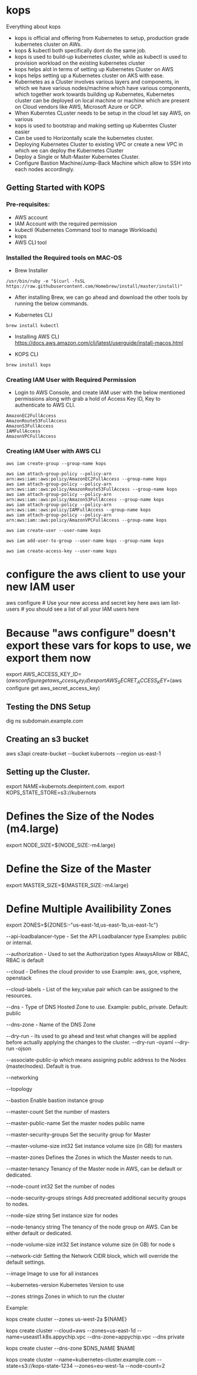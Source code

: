 # kops
Everything about kops

- kops is official and offering from Kubernetes to setup, production grade kubernetes cluster on AWs.
- kops & kubectl both specifically dont do the same job.
- kops is used to build-up kubernetes cluster, while as kubectl is used to provision workload on the existing kubernetes cluster
- kops helps alot in terms of setting up Kubernetes Cluster on AWS
- kops helps setting up a Kubernetes cluster on AKS with ease.
- Kubernetes as a Cluster involves various layers and components, in which we have various nodes/machine which have various components, which together work towards building up Kubernetes, Kubernetes cluster can be deployed on local machine or machine which are present on Cloud vendors like AWS, Microsoft Azure or GCP.
- When Kuberntes CLuster needs to be setup in the cloud let say AWS, on various 
- kops is used to bootstrap and making setting up Kuberntes Cluster easier
- Can be used to Horizontally scale the kubernetes cluster.
- Deploying Kubernetes Cluster to existing VPC or create a new VPC in which we can deploy the Kubernetes Cluster
- Deploy a Single or Mult-Master Kubernetes Cluster.
- Configure Bastion Machine/Jump-Back Machine which allow to SSH into each nodes accordingly.


## Getting Started with KOPS

### Pre-requisites:
- AWS account
- IAM Account with the required permission
- kubectl (Kubernetes Command tool to manage Workloads)
- kops
- AWS CLI tool


### Installed the Required tools on MAC-OS

- Brew Installer 
```
/usr/bin/ruby -e "$(curl -fsSL https://raw.githubusercontent.com/Homebrew/install/master/install)"
```
*  After installing Brew, we can go ahead and download the other tools by running the below commands.

- Kubernetes CLI
```
brew install kubectl 
```

- Installing AWS CLI 
https://docs.aws.amazon.com/cli/latest/userguide/install-macos.html

- KOPS CLI

```
brew install kops
```

### Creating IAM User with Required Permission

- Login to AWS Console, and create IAM user with the below mentioned permissions along with grab a hold of Access Key ID, Key to authenticate to AWS CLI.

```
AmazonEC2FullAccess
AmazonRoute53FullAccess
AmazonS3FullAccess
IAMFullAccess
AmazonVPCFullAccess
```

### Creating IAM User with AWS CLI


```
aws iam create-group --group-name kops

aws iam attach-group-policy --policy-arn arn:aws:iam::aws:policy/AmazonEC2FullAccess --group-name kops
aws iam attach-group-policy --policy-arn arn:aws:iam::aws:policy/AmazonRoute53FullAccess --group-name kops
aws iam attach-group-policy --policy-arn arn:aws:iam::aws:policy/AmazonS3FullAccess --group-name kops
aws iam attach-group-policy --policy-arn arn:aws:iam::aws:policy/IAMFullAccess --group-name kops
aws iam attach-group-policy --policy-arn arn:aws:iam::aws:policy/AmazonVPCFullAccess --group-name kops

aws iam create-user --user-name kops

aws iam add-user-to-group --user-name kops --group-name kops

aws iam create-access-key --user-name kops

```


# configure the aws client to use your new IAM user
aws configure           # Use your new access and secret key here
aws iam list-users      # you should see a list of all your IAM users here

# Because "aws configure" doesn't export these vars for kops to use, we export them now
export AWS_ACCESS_KEY_ID=$(aws configure get aws_access_key_id)
export AWS_SECRET_ACCESS_KEY=$(aws configure get aws_secret_access_key)


## Testing the DNS Setup

dig ns subdomain.example.com

## Creating an s3 bucket

aws s3api create-bucket --bucket kubernots --region us-east-1


## Setting up the Cluster.

export NAME=kubernots.deepintent.com.
export KOPS_STATE_STORE=s3://kubernots

# Defines the Size of the Nodes (m4.large)
export NODE_SIZE=${NODE_SIZE:-m4.large}

# Define the Size of the Master
export MASTER_SIZE=${MASTER_SIZE:-m4.large}

# Define Multiple Availibility Zones
export ZONES=${ZONES:-"us-east-1d,us-east-1b,us-east-1c"}

--api-loadbalancer-type - Set the API Loadbalancer type
                            Examples: public or internal.

--authorization -   Used to set the Authorization types
                    AlwaysAllow or RBAC, RBAC is default


--cloud - Defines the cloud provider to use
          Example: aws, gce, vsphere, openstack

--cloud-labels - List of the key,value pair which can be assigned to the resources.

--dns   -   Type of DNS Hosted Zone to use.
            Example: public, private. Default: public


--dns-zone  - Name of the DNS Zone

--dry-run  - its used to go ahead and test what changes will be applied before actually applying the changes to the cluster.
            --dry-run -oyaml
            --dry-run -ojson

--associate-public-ip                           which means assigning public address to the Nodes (master/nodes). Default is true.

--networking 

--topology

--bastion                                       Enable bastion instance group



--master-count                                  Set the number of masters

--master-public-name                            Set the master nodes public name

--master-security-groups                        Set the security group for Master

--master-volume-size int32                      Set instance volume size (in GB) for masters

--master-zones                                  Defines the Zones in which the Master needs to run.

--master-tenancy                                Tenancy of the Master node in AWS, can be default or dedicated.


--node-count int32                              Set the number of nodes

--node-security-groups strings                  Add precreated additional security groups to nodes.

--node-size string                              Set instance size for nodes

--node-tenancy string                           The tenancy of the node group on AWS. Can be either default or dedicated.

--node-volume-size int32                        Set instance volume size (in GB) for node      s      


--network-cidr                                  Setting the Network CIDR block, which will override the default settings.


--image                                         Image to use for all instances


--kubernetes-version                            Kubernetes Version to use


--zones strings                    Zones in which to run the cluster





Example:

kops create cluster  --zones us-west-2a   ${NAME}

kops create cluster --cloud=aws --zones=us-east-1d --name=useast1.k8s.appychip.vpc --dns-zone=appychip.vpc --dns private

kops create cluster  --dns-zone $DNS_NAME $NAME


kops create cluster --name=kubernetes-cluster.example.com  --state=s3://kops-state-1234 --zones=eu-west-1a --node-count=2